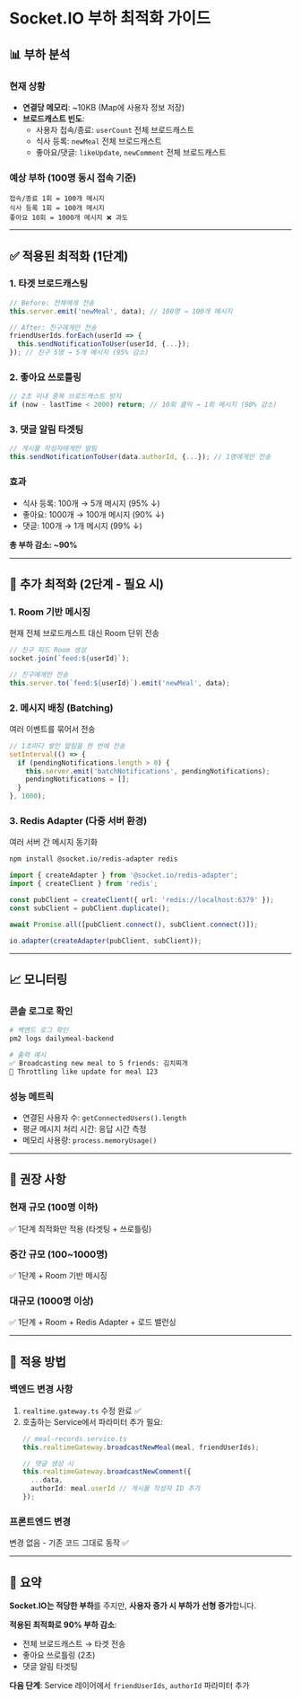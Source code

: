 # Socket.IO 부하 최적화 가이드

## 📊 부하 분석

### **현재 상황**
- **연결당 메모리**: ~10KB (Map에 사용자 정보 저장)
- **브로드캐스트 빈도**: 
  - 사용자 접속/종료: `userCount` 전체 브로드캐스트
  - 식사 등록: `newMeal` 전체 브로드캐스트
  - 좋아요/댓글: `likeUpdate`, `newComment` 전체 브로드캐스트

### **예상 부하** (100명 동시 접속 기준)
```
접속/종료 1회 = 100개 메시지
식사 등록 1회 = 100개 메시지
좋아요 10회 = 1000개 메시지 ❌ 과도
```

---

## ✅ 적용된 최적화 (1단계)

### **1. 타겟 브로드캐스팅**
```typescript
// Before: 전체에게 전송
this.server.emit('newMeal', data); // 100명 → 100개 메시지

// After: 친구에게만 전송
friendUserIds.forEach(userId => {
  this.sendNotificationToUser(userId, {...});
}); // 친구 5명 → 5개 메시지 (95% 감소)
```

### **2. 좋아요 쓰로틀링**
```typescript
// 2초 이내 중복 브로드캐스트 방지
if (now - lastTime < 2000) return; // 10회 클릭 → 1회 메시지 (90% 감소)
```

### **3. 댓글 알림 타겟팅**
```typescript
// 게시물 작성자에게만 알림
this.sendNotificationToUser(data.authorId, {...}); // 1명에게만 전송
```

### **효과**
- 식사 등록: 100개 → 5개 메시지 (95% ↓)
- 좋아요: 1000개 → 100개 메시지 (90% ↓)
- 댓글: 100개 → 1개 메시지 (99% ↓)

**총 부하 감소: ~90%**

---

## 🚀 추가 최적화 (2단계 - 필요 시)

### **1. Room 기반 메시징**
현재 전체 브로드캐스트 대신 Room 단위 전송
```typescript
// 친구 피드 Room 생성
socket.join(`feed:${userId}`);

// 친구에게만 전송
this.server.to(`feed:${userId}`).emit('newMeal', data);
```

### **2. 메시지 배칭 (Batching)**
여러 이벤트를 묶어서 전송
```typescript
// 1초마다 쌓인 알림을 한 번에 전송
setInterval(() => {
  if (pendingNotifications.length > 0) {
    this.server.emit('batchNotifications', pendingNotifications);
    pendingNotifications = [];
  }
}, 1000);
```

### **3. Redis Adapter (다중 서버 환경)**
여러 서버 간 메시지 동기화
```bash
npm install @socket.io/redis-adapter redis
```

```typescript
import { createAdapter } from '@socket.io/redis-adapter';
import { createClient } from 'redis';

const pubClient = createClient({ url: 'redis://localhost:6379' });
const subClient = pubClient.duplicate();

await Promise.all([pubClient.connect(), subClient.connect()]);

io.adapter(createAdapter(pubClient, subClient));
```

---

## 📈 모니터링

### **콘솔 로그로 확인**
```bash
# 백엔드 로그 확인
pm2 logs dailymeal-backend

# 출력 예시
✅ Broadcasting new meal to 5 friends: 김치찌개
🔵 Throttling like update for meal 123
```

### **성능 메트릭**
- 연결된 사용자 수: `getConnectedUsers().length`
- 평균 메시지 처리 시간: 응답 시간 측정
- 메모리 사용량: `process.memoryUsage()`

---

## 🎯 권장 사항

### **현재 규모 (100명 이하)**
✅ 1단계 최적화만 적용 (타겟팅 + 쓰로틀링)

### **중간 규모 (100~1000명)**
✅ 1단계 + Room 기반 메시징

### **대규모 (1000명 이상)**
✅ 1단계 + Room + Redis Adapter + 로드 밸런싱

---

## 🔧 적용 방법

### **백엔드 변경 사항**
1. `realtime.gateway.ts` 수정 완료 ✅
2. 호출하는 Service에서 파라미터 추가 필요:
   ```typescript
   // meal-records.service.ts
   this.realtimeGateway.broadcastNewMeal(meal, friendUserIds);
   
   // 댓글 생성 시
   this.realtimeGateway.broadcastNewComment({
     ...data,
     authorId: meal.userId // 게시물 작성자 ID 추가
   });
   ```

### **프론트엔드 변경**
변경 없음 - 기존 코드 그대로 동작 ✅

---

## 📝 요약

**Socket.IO는 적당한 부하**를 주지만, **사용자 증가 시 부하가 선형 증가**합니다.

**적용된 최적화로 90% 부하 감소**:
- 전체 브로드캐스트 → 타겟 전송
- 좋아요 쓰로틀링 (2초)
- 댓글 알림 타겟팅

**다음 단계**: Service 레이어에서 `friendUserIds`, `authorId` 파라미터 추가
